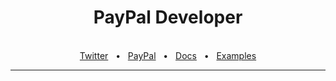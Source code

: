 <div align="center">
  <h1>PayPal Developer</h1>

  <br />
  <a href="https://twitter.com/paypaldev" target="_blank">Twitter</a>
    <span>&nbsp;&nbsp;•&nbsp;&nbsp;</span>
  <a href="https://www.paypal.com/us/home" target="_blank">PayPal</a>
    <span>&nbsp;&nbsp;•&nbsp;&nbsp;</span>
  <a href="https://developer.paypal.com/home" target="_blank">Docs</a>
    <span>&nbsp;&nbsp;•&nbsp;&nbsp;</span>
  <a href="https://github.com/paypaldev" target="_blank">Examples</a>
  <br />
  <hr />
</div>


